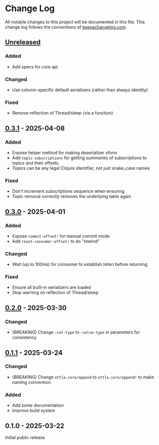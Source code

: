 # Change Log

All notable changes to this project will be documented in this file.
This change log follows the conventions of [keepachangelog.com](http://keepachangelog.com/).

## [Unreleased]

### Added

* Add specs for core api

### Changed

* Use column-specific default serializers (rather than always identity)

### Fixed

* Remove reflection of Thread/sleep (via a function)

## [0.3.1] - 2025-04-08

### Added

* Expose helper method for making deserializer xform
* Add `topic-subscriptions` for getting summaries of subscriptions to
  topics and their offsets.
* Topics can be any legal Clojure identifier, not just snake_case names

### Fixed

* Don't increment subscriptions sequence when ensuring
* Topic removal correctly removes the underlying table again

## [0.3.0] - 2025-04-01

### Added

* Expose `commit-offset!` for manual commit mode
* Add `reset-consumer-offset!` to do "rewind"

### Changed

* Wait (up to 100ms) for consumer to establish listen before returning

### Fixed

* Ensure all built-in serializers are loaded
* Stop warning on reflection of Thread/sleep

## [0.2.0] - 2025-03-30

### Changed

* (BREAKING) Change `:val-type` to `:value-type` in parameters for consistency

## [0.1.1] - 2025-03-24

### Changed

* (BREAKING) Change `ottla.core/append` to `ottla.core/append!` to make naming convention.

### Added

* Add some documentation
* Improve build system

## 0.1.0 - 2025-03-22

Initial public release

[Unreleased]: https://github.com/joshuadavey/ottla/compare/0.3.1...HEAD
[0.3.1]: https://github.com/joshuadavey/ottla/compare/0.3.0...0.3.1
[0.3.0]: https://github.com/joshuadavey/ottla/compare/0.2.0...0.3.0
[0.2.0]: https://github.com/joshuadavey/ottla/compare/0.1.1...0.2.0
[0.1.1]: https://github.com/joshuadavey/ottla/compare/0.1.0...0.1.1
